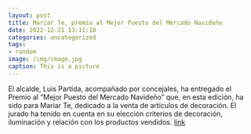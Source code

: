 ```yaml
---
layout: post
title: Mariar Te, premio al Mejor Puesto del Mercado Navideño
date: 2022-12-21 13:11:18
categories: uncategorized
tags:
- random
image: /img/image.jpg
caption: This is a picture
---
```

El alcalde, Luis Partida, acompañado por concejales, ha entregado el Premio al “Mejor Puesto del Mercado Navideño” que, en esta edición, ha sido para Mariar Te, dedicado a la venta de artículos de decoración. El jurado ha tenido en cuenta en su elección criterios de decoración, iluminación y relación con los productos vendidos.  [link](https://www.ayto-villacanada.es/noticias/mariar-te-premio-al-mejor-puesto-del-mercado-navideno/)
